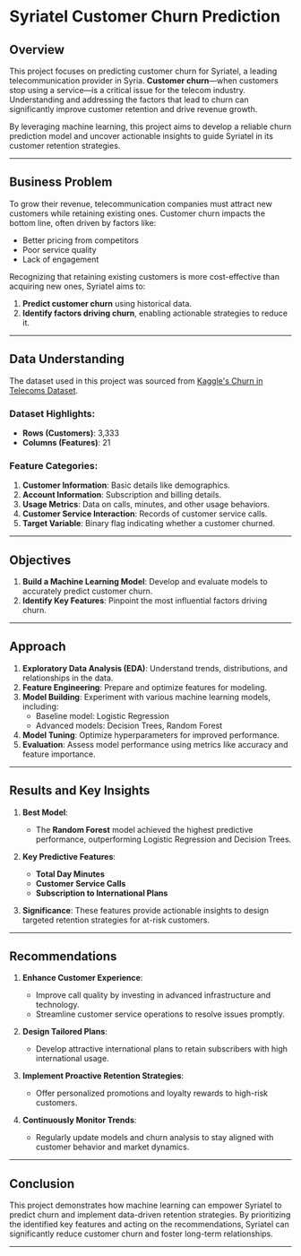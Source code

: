
# Syriatel Customer Churn Prediction

## Overview

This project focuses on predicting customer churn for Syriatel, a leading telecommunication provider in Syria. **Customer churn**—when customers stop using a service—is a critical issue for the telecom industry. Understanding and addressing the factors that lead to churn can significantly improve customer retention and drive revenue growth.

By leveraging machine learning, this project aims to develop a reliable churn prediction model and uncover actionable insights to guide Syriatel in its customer retention strategies.

---

## Business Problem

To grow their revenue, telecommunication companies must attract new customers while retaining existing ones. Customer churn impacts the bottom line, often driven by factors like:
- Better pricing from competitors
- Poor service quality
- Lack of engagement

Recognizing that retaining existing customers is more cost-effective than acquiring new ones, Syriatel aims to:
1. **Predict customer churn** using historical data.
2. **Identify factors driving churn**, enabling actionable strategies to reduce it.

---

## Data Understanding

The dataset used in this project was sourced from [Kaggle's Churn in Telecoms Dataset](https://www.kaggle.com/datasets/becksddf/churn-in-telecoms-dataset). 

### Dataset Highlights:
- **Rows (Customers)**: 3,333
- **Columns (Features)**: 21

### Feature Categories:
1. **Customer Information**: Basic details like demographics.
2. **Account Information**: Subscription and billing details.
3. **Usage Metrics**: Data on calls, minutes, and other usage behaviors.
4. **Customer Service Interaction**: Records of customer service calls.
5. **Target Variable**: Binary flag indicating whether a customer churned.

---

## Objectives

1. **Build a Machine Learning Model**: Develop and evaluate models to accurately predict customer churn.
2. **Identify Key Features**: Pinpoint the most influential factors driving churn.

---

## Approach

1. **Exploratory Data Analysis (EDA)**: Understand trends, distributions, and relationships in the data.
2. **Feature Engineering**: Prepare and optimize features for modeling.
3. **Model Building**: Experiment with various machine learning models, including:
   - Baseline model: Logistic Regression
   - Advanced models: Decision Trees, Random Forest
4. **Model Tuning**: Optimize hyperparameters for improved performance.
5. **Evaluation**: Assess model performance using metrics like accuracy and feature importance.

---

## Results and Key Insights

1. **Best Model**: 
   - The **Random Forest** model achieved the highest predictive performance, outperforming Logistic Regression and Decision Trees.

2. **Key Predictive Features**:
   - **Total Day Minutes**
   - **Customer Service Calls**
   - **Subscription to International Plans**

3. **Significance**: These features provide actionable insights to design targeted retention strategies for at-risk customers.

---

## Recommendations

1. **Enhance Customer Experience**:
   - Improve call quality by investing in advanced infrastructure and technology.
   - Streamline customer service operations to resolve issues promptly.

2. **Design Tailored Plans**:
   - Develop attractive international plans to retain subscribers with high international usage.

3. **Implement Proactive Retention Strategies**:
   - Offer personalized promotions and loyalty rewards to high-risk customers.

4. **Continuously Monitor Trends**:
   - Regularly update models and churn analysis to stay aligned with customer behavior and market dynamics.

---

## Conclusion

This project demonstrates how machine learning can empower Syriatel to predict churn and implement data-driven retention strategies. By prioritizing the identified key features and acting on the recommendations, Syriatel can significantly reduce customer churn and foster long-term relationships.

---

